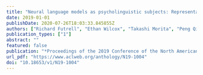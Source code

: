```yaml
---
title: "Neural language models as psycholinguistic subjects: Representations of syntactic state"
date: 2019-01-01
publishDate: 2020-07-26T18:03:33.845855Z
authors: ["Richard Futrell", "Ethan Wilcox", "Takashi Morita", "Peng Qian", "Miguel Ballesteros", "Roger P. Levy"]
publication_types: ["1"]
abstract: ""
featured: false
publication: "*Proceedings of the 2019 Conference of the North American Chapter of the Association for Computational Linguistics: Human Language Technologies, Volume 1 (Long and Short Papers)*"
url_pdf: "https://www.aclweb.org/anthology/N19-1004"
doi: "10.18653/v1/N19-1004"
---
```


